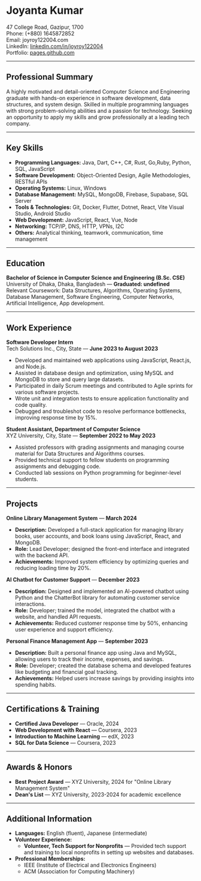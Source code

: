 # Joyanta Kumar
47 College Road, Gazipur, 1700  
Phone: (+880) 1645872852  
Email: joyroy122004.com  
LinkedIn: [linkedin.com/in/joyroy122004](https://linkedin.com/in/joyroy122004)  
Portfolio: [pages.github.com](github.com)

---

## Professional Summary  
A highly motivated and detail-oriented Computer Science and Engineering graduate with hands-on experience in software development, data structures, and system design. Skilled in multiple programming languages with strong problem-solving abilities and a passion for technology. Seeking an opportunity to apply my skills and grow professionally at a leading tech company.

---

## Key Skills
- **Programming Languages:** Java, Dart, C++, C#, Rust, Go,Ruby, Python, SQL, JavaScript
- **Software Development:** Object-Oriented Design, Agile Methodologies, RESTful APIs
- **Operating Systems:** Linux, Windows
- **Database Management:** MySQL, MongoDB, Firebase, Supabase, SQL Server
- **Tools & Technologies:** Git, Docker, Flutter, Dotnet, React, Vite Visual Studio, Android Studio
- **Web Development:** JavaScript, React, Vue, Node
- **Networking:** TCP/IP, DNS, HTTP, VPNs, I2C
- **Others:** Analytical thinking, teamwork, communication, time management

---

## Education  
**Bachelor of Science in Computer Science and Engineering (B.Sc. CSE)**  
University of Dhaka, Dhaka, Bangladesh — **Graduated: undefined**  
Relevant Coursework: Data Structures, Algorithms, Operating Systems, Database Management, Software Engineering, Computer Networks, Artificial Intelligence, App development.

---

## Work Experience  
**Software Developer Intern**  
Tech Solutions Inc., City, State — **June 2023 to August 2023**  
- Developed and maintained web applications using JavaScript, React.js, and Node.js.
- Assisted in database design and optimization, using MySQL and MongoDB to store and query large datasets.
- Participated in daily Scrum meetings and contributed to Agile sprints for various software projects.
- Wrote unit and integration tests to ensure application functionality and code quality.
- Debugged and troubleshot code to resolve performance bottlenecks, improving response time by 15%.

**Student Assistant, Department of Computer Science**  
XYZ University, City, State — **September 2022 to May 2023**  
- Assisted professors with grading assignments and managing course material for Data Structures and Algorithms courses.
- Provided technical support to fellow students on programming assignments and debugging code.
- Conducted lab sessions on Python programming for beginner-level students.

---

## Projects  
**Online Library Management System** — **March 2024**  
- **Description:** Developed a full-stack application for managing library books, user accounts, and book loans using JavaScript, React, and MongoDB.
- **Role:** Lead Developer; designed the front-end interface and integrated with the backend API.
- **Achievements:** Improved system efficiency by optimizing queries and reducing loading time by 20%.

**AI Chatbot for Customer Support** — **December 2023**  
- **Description:** Designed and implemented an AI-powered chatbot using Python and the ChatterBot library for automating customer service interactions.
- **Role:** Developer; trained the model, integrated the chatbot with a website, and handled API requests.
- **Achievements:** Reduced customer response time by 50%, enhancing user experience and support efficiency.

**Personal Finance Management App** — **September 2023**  
- **Description:** Built a personal finance app using Java and MySQL, allowing users to track their income, expenses, and savings.
- **Role:** Developer; created the database schema and developed features like budgeting and financial goal tracking.
- **Achievements:** Helped users increase savings by providing insights into spending habits.

---

## Certifications & Training
- **Certified Java Developer** — Oracle, 2024
- **Web Development with React** — Coursera, 2023
- **Introduction to Machine Learning** — edX, 2023
- **SQL for Data Science** — Coursera, 2023

---

## Awards & Honors
- **Best Project Award** — XYZ University, 2024 for "Online Library Management System"
- **Dean's List** — XYZ University, 2023-2024 for academic excellence

---

## Additional Information
- **Languages:** English (fluent), Japanese (intermediate)
- **Volunteer Experience:**  
  - **Volunteer, Tech Support for Nonprofits** — Provided tech support and training to local nonprofits in setting up websites and databases.
- **Professional Memberships:**  
  - IEEE (Institute of Electrical and Electronics Engineers)  
  - ACM (Association for Computing Machinery)

